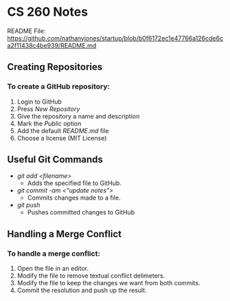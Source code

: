 # CS 260 Notes
README File: https://github.com/nathanyjones/startup/blob/b0f6172ec1e47766a126cde6ca2f11438c4be939/README.md
## Creating Repositories
### To create a GitHub repository:
1. Login to GitHub
2. Press *New Repository*
3. Give the repository a name and description
4. Mark the *Public* option
5. Add the default *README.md* file
6. Choose a license (MIT License)

## Useful Git Commands
* *git add \<filename>*
   - Adds the specified file to GitHub.
* *git commit -am \<"update notes">*
   - Commits changes made to a file.
* *git push*
  * Pushes committed changes to GitHub

## Handling a Merge Conflict
### To handle a merge conflict:
1. Open the file in an editor.
2. Modify the file to remove textual conflict delimeters.
3. Modify the file to keep the changes we want from both commits.
4. Commit the resolution and push up the result.

